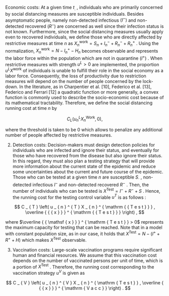 Economic costs: At a given time $t _ { . }$ , individuals who are primarily concerned by social distancing measures are susceptible individuals. Besides asymptomatic people, namely non-detected infectious $\left( I ^ { - } \right)$ and non-detected recovered $\left( R ^ { - } \right)$ are concerned as well since their infection status is not known. Furthermore, since the social distancing measures usually apply even to recovered individuals, we define those who are directly affected by restrictive measures at time $n$ as $X _ { n } ^ { \mathrm { w o r k } } = S _ { n } + I _ { n } ^ { - } + R _ { n } ^ { - } + R _ { n } ^ { + }$ . Using the normalization, $X _ { n } ^ { \mathrm { w o r k } } = N - I _ { n } ^ { + } - H _ { n }$ becomes observable and represents the labor force within the population which are not in quarantine $( I ^ { + } )$ . When restrictive measures with strength $u ^ { L } > 0$ are implemented, the proportion $u ^ { L } X ^ { \mathrm { w o r k } }$ of individuals is unable to fulfill their role in the social economy as a labor force. Consequently, the loss of productivity due to restriction measures will depend on the number of people concerned by the lock-down. In the literature, as in Charpentier et al. [10], Federico et al. [13], Federico and Ferrari [12] a quadratic function or more generally, a convex function is commonly used to describe the socio-economic cost because of its mathematical tractability. Therefore, we define the social distancing running cost at time $n$ by  

$$
C _ { L } \left( u _ { n } ^ { L } X _ { n } ^ { \mathrm { W o r k } } , 0 \right) ,
$$  

where the threshold is taken to be 0 which allows to penalize any additional number of people affected by restrictive measures.  

2. Detection costs: Decision-makers must design detection policies for individuals who are infected and ignore their status, and eventually for those who have recovered from the disease but also ignore their status. In this regard, they must also plan a testing strategy that will provide more information about the current state of the epidemic and reduce some uncertainties about the current and future course of the epidemic. Those who can be tested at a given time $n$ are susceptible $S _ { \cdot }$ , non-detected infectious $I ^ { - }$ and non-detected recovered $R ^ { - }$ . Then, the number of individuals who can be tested is $X ^ { \mathrm { T e s t } } = I ^ { - } + R ^ { - } + S$ . Hence, the running cost for the testing control variable $u ^ { T }$ is as follows :  

$$
C _ { T } \left( u _ { n } ^ { T } X _ { n } ^ { \mathrm { { T e s t } } } , \overline { { { x } } } ^ { \mathrm { { T e s t } } } \right) ,
$$  

where $\overline { { \mathsf { x } } } ^ { \mathrm { T e s t } } > 0$ represents the maximum capacity for testing that can be reached. Note that in a model with constant population size, as in our case, it holds that $X ^ { \mathrm { T e s t } } = N - ( I ^ { + } + R ^ { + } + H )$ which makes $X ^ { \mathrm { T e s t } }$ observable.  

3. Vaccination costs: Large-scale vaccination programs require significant human and financial resources. We assume that this vaccination cost depends on the number of vaccinated persons per unit of time, which is a portion of $X ^ { \mathrm { T e s t } }$ . Therefore, the running cost corresponding to the vaccination strategy $u ^ { V }$ is given as  

$$
C _ { V } \left( u _ { n } ^ { V } X _ { n } ^ { \mathrm { T e s t } } , \overline { { { x } } } ^ { \mathrm { V a c c } } \right) .
$$  